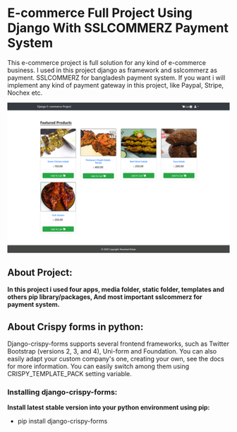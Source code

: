 # E-commerce Full Project Using Django With SSLCOMMERZ Payment System
 This e-commerce project is full solution for any kind of e-commerce business. I used in this project django as framework and sslcommerz as payment. SSLCOMMERZ for bangladesh payment system. If you want i will implement any kind of payment gateway in this project, like Paypal, Stripe, Nochex etc.
 
 ![Quick-Share-Profile](https://github.com/NowshadRuhan/E-commerce-Full-Project-Using-Django-With-SSLCOMMERZ-Payment-System/blob/main/home.png?raw=true) 
 
 ## About Project:
**In this project i used  four apps, media folder, static folder, templates and others pip library/packages, And most important sslcommerz for payment system.**

## About Crispy forms in python:
Django-crispy-forms supports several frontend frameworks, such as Twitter Bootstrap (versions 2, 3, and 4), Uni-form and Foundation. You can also easily adapt your custom company's one, creating your own, see the docs for more information. You can easily switch among them using CRISPY_TEMPLATE_PACK setting variable.

### Installing django-crispy-forms:

**Install latest stable version into your python environment using pip:**
- pip install django-crispy-forms
